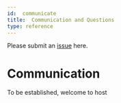 ```yaml
---
id:  communicate
title:  Communication and Questions
type: reference
---
```


Please submit an [issue](https://github.com/torchpipe/torchpipe/issues) here.

# Communication
To be established, welcome to host